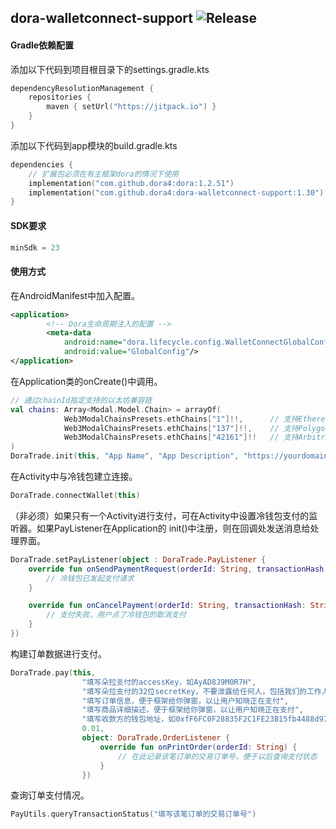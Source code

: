 dora-walletconnect-support
![Release](https://jitpack.io/v/dora4/dora-walletconnect-support.svg)
--------------------------------

#### Gradle依赖配置

添加以下代码到项目根目录下的settings.gradle.kts
```kotlin
dependencyResolutionManagement {
    repositories {
        maven { setUrl("https://jitpack.io") }
    }
}
```
添加以下代码到app模块的build.gradle.kts
```kotlin
dependencies {
    // 扩展包必须在有主框架dora的情况下使用
    implementation("com.github.dora4:dora:1.2.51")
    implementation("com.github.dora4:dora-walletconnect-support:1.30")
}
```

#### SDK要求

```kotlin
minSdk = 23
```

#### 使用方式

在AndroidManifest中加入配置。
```xml
<application>
        <!-- Dora生命周期注入的配置 -->
        <meta-data
            android:name="dora.lifecycle.config.WalletConnectGlobalConfig"
            android:value="GlobalConfig"/>
</application>
```
在Application类的onCreate()中调用。
```kotlin
// 通过chainId指定支持的以太坊兼容链
val chains: Array<Modal.Model.Chain> = arrayOf(
            Web3ModalChainsPresets.ethChains["1"]!!,      // 支持Ethereum
            Web3ModalChainsPresets.ethChains["137"]!!,    // 支持Polygon
            Web3ModalChainsPresets.ethChains["42161"]!!   // 支持Arbitrum
)
DoraTrade.init(this, "App Name", "App Description", "https://yourdomain.com", chains)
```
在Activity中与冷钱包建立连接。
```kotlin
DoraTrade.connectWallet(this)
```
（非必须）如果只有一个Activity进行支付，可在Activity中设置冷钱包支付的监听器。如果PayListener在Application的
init()中注册，则在回调处发送消息给处理界面。
```kotlin
DoraTrade.setPayListener(object : DoraTrade.PayListener {
    override fun onSendPaymentRequest(orderId: String, transactionHash: String) {
        // 冷钱包已发起支付请求
    }

    override fun onCancelPayment(orderId: String, transactionHash: String) {
        // 支付失败，用户点了冷钱包的取消支付
    }
})
```
构建订单数据进行支付。
```kotlin
DoraTrade.pay(this,
                "填写朵拉支付的accessKey，如AyAD8J9M0R7H",
                "填写朵拉支付的32位secretKey，不要泄露给任何人，包括我们的工作人员",
                "填写订单信息，便于框架给你弹窗，以让用户知晓正在支付",
                "填写商品详细描述，便于框架给你弹窗，以让用户知晓正在支付",
                "填写收款方的钱包地址，如0xfF6FC0F28835F2C1FE23B15fb4488d976B06Dcd9",
                0.01,
                object: DoraTrade.OrderListener {
                    override fun onPrintOrder(orderId: String) {
                        // 在此记录该笔订单的交易订单号，便于以后查询支付状态
                    }
                })
```
查询订单支付情况。

```kotlin
PayUtils.queryTransactionStatus("填写该笔订单的交易订单号")
```



